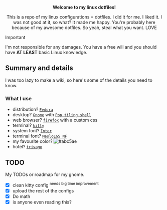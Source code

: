 <p align=center>
  
  <b>
		Welcome to my linux dotfiles!
	</b>
  
</p>

<p align='center'>
	This is a repo of my linux configurations = dotfiles. I did it for me. I liked it. I was not good at it, so what? It made me happy. You're probably here because of my awesome dotfiles. So yeah, steal what you want. LOVE
</p>


> [!IMPORTANT]
> I'm not responsible for any damages. You have a free will and you should have **AT LEAST** basic Linux knowledge.


## Summary and details
I was too lazy to make a wiki, so here's some of the details you need to know.

### What I use

- distribution? [`Fedora`](https://fedoraproject.org/)
- desktop? [`Gnome`](https://www.gnome.org/) with [`Pop tiling shell`](https://github.com/pop-os/shell)
- web browser? [`firefox`](https://www.mozilla.org/) with a custom css
- terminal? [`kitty`](https://github.com/kovidgoyal/kitty)
- system font? [`Inter`](https://github.com/rsms/inter/)
- terminal font? [`MesloLGS NF`](https://github.com/romkatv/powerlevel10k#meslo-nerd-font-patched-for-powerlevel10k)
- my favourite color? ![`#abc5ae`](https://placehold.co/15/abc5ae/abc5ae?text=+)
- hotel? [`trivago`](https://www.trivago.com/)

## TODO

My TODOs or roadmap for my gnome.

- [x] clean kitty config <sup>needs big time improvement</sup>
- [x] upload the rest of the configs
- [x] Do math
- [x] is anyone even reading this?
